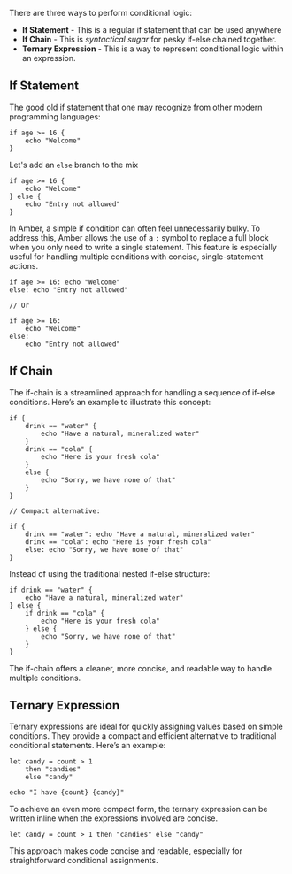 There are three ways to perform conditional logic:
- **If Statement** - This is a regular if statement that can be used anywhere
- **If Chain** - This is _syntactical sugar_ for pesky if-else chained together.
- **Ternary Expression** - This is a way to represent conditional logic within an expression.

## If Statement

The good old if statement that one may recognize from other modern programming languages:

```ab
if age >= 16 {
    echo "Welcome"
}
```

Let's add an `else` branch to the mix

```ab
if age >= 16 {
    echo "Welcome"
} else {
    echo "Entry not allowed"
}
```

In Amber, a simple if condition can often feel unnecessarily bulky. To address this, Amber allows the use of a `:` symbol to replace a full block when you only need to write a single statement. This feature is especially useful for handling multiple conditions with concise, single-statement actions.

```ab
if age >= 16: echo "Welcome"
else: echo "Entry not allowed"

// Or

if age >= 16:
    echo "Welcome"
else:
    echo "Entry not allowed"
```

## If Chain

The if-chain is a streamlined approach for handling a sequence of if-else conditions. Here’s an example to illustrate this concept:

```ab
if {
    drink == "water" {
        echo "Have a natural, mineralized water"
    }
    drink == "cola" {
        echo "Here is your fresh cola"
    }
    else {
        echo "Sorry, we have none of that"
    }
}

// Compact alternative:

if {
    drink == "water": echo "Have a natural, mineralized water"
    drink == "cola": echo "Here is your fresh cola"
    else: echo "Sorry, we have none of that"
}
```

Instead of using the traditional nested if-else structure:

```ab
if drink == "water" {
    echo "Have a natural, mineralized water"
} else {
    if drink == "cola" {
        echo "Here is your fresh cola"
    } else {
        echo "Sorry, we have none of that"
    }
}
```

The if-chain offers a cleaner, more concise, and readable way to handle multiple conditions.

## Ternary Expression

Ternary expressions are ideal for quickly assigning values based on simple conditions. They provide a compact and efficient alternative to traditional conditional statements. Here’s an example:

```ab
let candy = count > 1
    then "candies"
    else "candy"

echo "I have {count} {candy}"
```

To achieve an even more compact form, the ternary expression can be written inline when the expressions involved are concise.

```ab
let candy = count > 1 then "candies" else "candy"
```

This approach makes code concise and readable, especially for straightforward conditional assignments.
